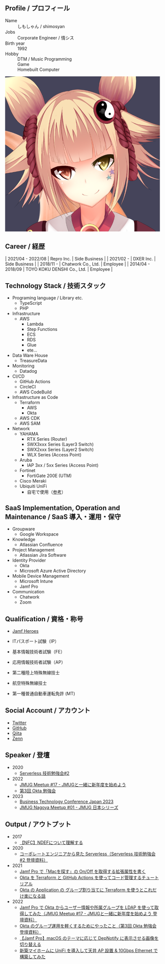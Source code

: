 <!-- markdownlint-disable MD033 MD041-->
<div id="parent-container">
  <div id="child1">
    <h2>Profile / プロフィール</h2>
    <dl>
      <dt>Name</dt>
      <dd>しもしゃん / shimosyan</dd>
      <dt>Jobs</dt>
      <dd>Corporate Engineer / 情シス</dd>
      <dt>Birth year</dt>
      <dd>1992</dd>
      <dt>Hobby</dt>
      <dd>DTM / Music Programming</dd>
      <dd>Game</dd>
      <dd>Homebuilt Computer</dd><!-- cspell: disable-line-->
    </dl>
  </div>
  <div id="child2">
    <img src="./avatar.png" alt="AvatarImage">
  </div>
</div>

## Career / 経歴

<!-- cspell: disable-->

| 2021/04 - 2022/08 | Repro Inc.                   | Side Business |
| 2021/02 -       | DXER Inc.                    | Side Business |
| 2018/11 -       | Chatwork Co., Ltd.           | Employee |
| 2014/04 - 2018/09 | TOYO KOKU DENSHI Co., Ltd. | Employee |

## Technology Stack / 技術スタック

- Programing language / Library etc.
  - TypeScript
  - PHP
- Infrastructure
  - AWS
    - Lambda
    - Step Functions
    - ECS
    - RDS
    - Glue
    - ete...
- Data Ware House
  - TreasureData
- Monitoring
  - Datadog
- CI/CD
  - GitHub Actions
  - CircleCI
  - AWS CodeBuild
- Infrastructure as Code
  - Terraform
    - AWS
    - Okta
  - AWS CDK
  - AWS SAM
- Network
  - YAHAMA
    - RTX Series (Router)
    - SWX3xxx Series (Layer3 Switch)
    - SWX2xxx Series (Layer2 Switch)
    - WLX Series (Access Point)
  - Aruba
    - IAP 3xx / 5xx Series (Access Point)
  - Fortinet
    - FortiGate 200E (UTM)
  - Cisco Meraki
  - Ubiquiti UniFi
    - 自宅で使用（[参考](https://zenn.dev/shimosyan/articles/9ef381c96b79f7)）

## SaaS Implementation, Operation and Maintenance / SaaS 導入・運用・保守

- Groupware
  - Google Workspace
- Knowledge
  - Atlassian Confluence
- Project Management
  - Atlassian Jira Software
- Identity Provider
  - Okta
  - Microsoft Azure Active Directory
- Mobile Device Management
  - Microsoft Intune
  - Jamf Pro
- Communication
  - Chatwork
  - Zoom

## Qualification / 資格・称号

- [Jamf Heroes](https://heroes.jamf.com/profiles/48fe6d85-620a-4329-a7c0-4555db50aaf2)

- ITパスポート試験（IP）
- 基本情報技術者試験（FE）
- 応用情報技術者試験（AP）

- 第二種陸上特殊無線技士
- 航空特殊無線技士

- 第一種普通自動車運転免許 (MT)

## Social Account / アカウント

- [Twitter](https://twitter.com/shimosyan)
- [GitHub](https://github.com/shimosyan)
- [Qiita](https://qiita.com/shimosyan)
- [Zenn](https://zenn.dev/shimosyan)

## Speaker / 登壇

- 2020
  - [Serverless 技術勉強会#2](https://techplay.jp/event/764308)
- 2022
  - [JMUG Meetup #17 - JMUGと一緒に新年度を始めよう](https://eventregist.com/e/jmug0017)
  - [第3回 Okta 勉強会](https://okta.connpass.com/event/244426/)
- 2023
  - [Business Technology Conference Japan 2023](https://btcon.jp/)
  - [JMUG Nagoya Meetup #01 - JMUG 日本シリーズ](https://eventregist.com/e/jmug-nagoya0001)

## Output / アウトプット

- 2017
  - [【NFC】NDEFについて理解する](https://qiita.com/shimosyan/items/ed21fb6984240baa7397)
- 2020
  - [コーポレートエンジニアから見た Serverless（Serverless 技術勉強会#2 登壇資料）](https://speakerdeck.com/shimosyan/serverlessji-shu-mian-qiang-hui-number-2-chatworkdeng-tan-zi-liao)
- 2021
  - [Jamf Pro で「Macを探す」の On/Off を取得する拡張属性を書く](https://zenn.dev/shimosyan/articles/a2bcc5d09b4c18)
  - [Okta を Terraform と GitHub Actions を使ってコード管理するチュートリアル](https://zenn.dev/shimosyan/books/bb0ba712133779061804)
  - [Okta の Application の グループ割り当てに Terraform を使うとこれだけ楽になる話](https://zenn.dev/shimosyan/articles/fe952fe9a408cf)
- 2022
  - [Jamf Pro で Okta からユーザー情報や所属グループを LDAP を使って取得してみた（JMUG Meetup #17 - JMUGと一緒に新年度を始めよう 登壇資料）](https://speakerdeck.com/shimosyan/jamf-pro-de-okta-karayuzaqing-bao-yasuo-shu-gurupuwo-ldap-woshi-tutequ-de-sitemita)
  - [Okta のグループ運用を軽くするためにやったこと（第3回 Okta 勉強会 登壇資料）](https://speakerdeck.com/shimosyan/okta-falsegurupuyun-yong-wo-qing-kusurutameniyatutakoto)
  - [【Jamf Pro】macOS のテーマに応じて DepNotify に表示させる画像を切り替える](https://zenn.dev/shimosyan/articles/498a498f75d69f)
  - [新築マイホームに UniFi を導入して天井 AP 設置 & 10Gbps Ethernet で構築してみた](https://zenn.dev/shimosyan/articles/9ef381c96b79f7)
